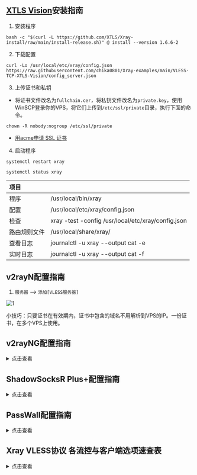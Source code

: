 ## [XTLS Vision](https://github.com/XTLS/Xray-core/discussions/1295)安装指南

1. 安装程序

```
bash -c "$(curl -L https://github.com/XTLS/Xray-install/raw/main/install-release.sh)" @ install --version 1.6.6-2
```

2. 下载配置

```
curl -Lo /usr/local/etc/xray/config.json https://raw.githubusercontent.com/chika0801/Xray-examples/main/VLESS-TCP-XTLS-Vision/config_server.json
```

3. 上传证书和私钥

- 将证书文件改名为`fullchain.cer`，将私钥文件改名为`private.key`，使用WinSCP登录你的VPS，将它们上传到`/etc/ssl/private`目录，执行下面的命令。

```
chown -R nobody:nogroup /etc/ssl/private
```

- [用acme申请 SSL 证书](https://github.com/chika0801/Xray-install#1%E7%94%A8acme%E7%94%B3%E8%AF%B7-ssl-%E8%AF%81%E4%B9%A6)

4. 启动程序

```
systemctl restart xray
```

```
systemctl status xray
```

| 项目 | |
| :--- | :--- |
| 程序 | /usr/local/bin/xray |
| 配置 | /usr/local/etc/xray/config.json |
| 检查 | xray -test -config /usr/local/etc/xray/config.json |
| 路由规则文件 | /usr/local/share/xray/ |
| 查看日志 | journalctl -u xray --output cat -e |
| 实时日志 | journalctl -u xray --output cat -f |

## v2rayN配置指南

1. `服务器` ——> `添加[VLESS服务器]`

![1](https://user-images.githubusercontent.com/88967758/200235011-84299a14-7a5c-409b-a7c6-0ad42ba2c672.jpg)

小技巧：只要证书在有效期内，证书中包含的域名不用解析到VPS的IP。一份证书，在多个VPS上使用。

## v2rayNG配置指南

<details><summary>点击查看</summary>

| 选项 | 值 |
| :--- | :--- |
| 地址(address) | VPS的IP |
| 端口(prot) | 16387 |
| 用户ID(id) | chika |
| 流控(flow) | xtls-rprx-vision |
| 传输协议(network) | tcp |
| 传输层安全(tls) | tls |
| SNI | 证书中包含的域名 |
| uTLS | chrome |

</details>

## ShadowSocksR Plus+配置指南

<details><summary>点击查看</summary>

| 选项 | 值 |
| :--- | :--- |
| 服务器节点类型 | V2Ray/Xray |
| 别名（可选） |  |
| V2Ray/XRay 协议 | VLESS |
| 服务器地址 | VPS的IP |
| 端口 | 16387 |
| Vmess/VLESS ID (UUID) | chika |
| VLESS 加密 | none |
| 传输协议 | TCP |
| 伪装类型 | 无 |
| TLS | 勾上 |
| 流控（Flow） | xtls-rprx-vision |
| 指纹伪造 | chrome |
| TLS 主机名 | 证书中包含的域名 |
| 允许不安全连接 | 不勾 |
| Mux | 不勾 |
| 自签证书 | 不勾 |
| 启用自动切换 | 不勾 |
| 本地端口 | 1234 |

</details>

## PassWall配置指南

<details><summary>点击查看</summary>

| 选项 | 值 |
| :--- | :--- |
| 节点备注 |  |
| 类型 | Xray |
| 协议名称 | VLESS |
| 地址 | VPS的IP |
| 端口 | 16387 |
| 加密 | none |
| ID | chika |
| TLS | 勾上 |
| XTLS | 不勾 |
| flow | xtls-rprx-vision |
| alpn | 默认 |
| 域名 | 证书中包含的域名 |
| 允许不安全连接 | 不勾 |
| 指纹伪造 | chrome |
| 传输方式 | TCP |
| 伪装类型 | none |
| Mux | 不勾 |

</details>

## Xray VLESS协议 各流控与客户端选项速查表

<details><summary>点击查看</summary>

服务器配置："flow": "**xtls-rprx-vision**" + "security": "**tls**" + "**tls**Settings"
| 客户端选项 | uTLS 支持 | 说明 |
| :--- | :--- | :--- |
| 流控(flow): **xtls-rprx-vision**  + 传输层安全(tls): **tls** | 是 |  |
| 流控(flow): **留空** + 传输层安全(tls): **tls** |  | Vision 流控拒绝安全性较低的普通 TLS 连接 |

服务器配置："flow": "**xtls-rprx-vision,none**" + "security": "**tls**" + "**tls**Settings"
| 客户端选项 | uTLS 支持 | 说明 |
| :--- | :--- | :--- |
| 流控(flow): **xtls-rprx-vision**  + 传输层安全(tls): **tls** | 是 |  |
| 流控(flow): **留空** + 传输层安全(tls): **tls** | 是 | 仍然需要在同端口开放 VLESS-TCP-TLS |

服务器配置："flow": "**xtls-rprx-direct**" + "security": "**xtls**" + "**xtls**Settings"
| 客户端选项 | uTLS 支持 |
| :--- | :--- |
| 流控(flow): **xtls-rprx-direct** + 传输层安全(tls): **xtls** | 否 |
| 流控(flow): **xtls-rprx-splice** + 传输层安全(tls): **xtls** | 否 |
| 流控(flow) **留空** + 传输层安全(tls) **tls* | 是 |

</details>
